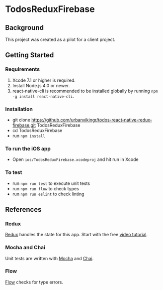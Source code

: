 # TodosReduxFirebase

## Background
This project was created as a pilot for a client project.

## Getting Started

### Requirements
1. Xcode 7.1 or higher is required.
2. Install Node.js 4.0 or newer.
3. react-native-cli is recommended to be installed globally by running `npm -g install react-native-cli`.

### Installation
*  git clone https://github.com/urbanvikingr/todos-react-native-redux-firebase.git TodosReduxFirebase
*  cd TodosReduxFirebase
*  run `npm install`

### To run the iOS app
*  Open `ios/TodosReduxFirebase.xcodeproj` and hit run in Xcode

### To test
*  run `npm run test` to execute unit tests
*  run `npm run flow` to check types
*  run `npm run eslint` to check linting

## References

### Redux
[Redux](http://redux.js.org/) handles the state for this app. Start with the free [video tutorial](https://egghead.io/series/getting-started-with-redux).

### Mocha and Chai
Unit tests are written with [Mocha](https://mochajs.org/) and [Chai](http://chaijs.com/).

### Flow
[Flow](http://flowtype.org/) checks for type errors.
